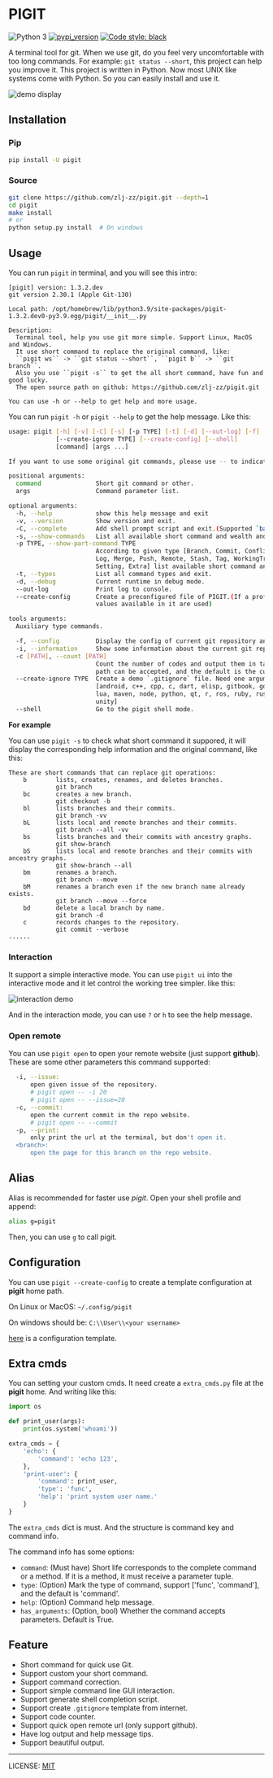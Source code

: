 # PIGIT

![Python 3](https://img.shields.io/badge/Python-v3.6%5E-green?logo=python)
[![pypi_version](https://img.shields.io/pypi/v/pigit?label=pypi)](https://pypi.org/project/pigit)
[![Code style: black](https://img.shields.io/badge/code%20style-black-000000.svg)](https://github.com/psf/black)

A terminal tool for git. When we use git, do you feel very uncomfortable with too long commands. For example: `git status --short`, this project can help you improve it. This project is written in Python. Now most UNIX like systems come with Python. So you can easily install and use it.

![demo display](./demo.gif)

## Installation

### Pip

```bash
pip install -U pigit
```

### Source

```bash
git clone https://github.com/zlj-zz/pigit.git --depth=1
cd pigit
make install
# or
python setup.py install  # On windows
```

## Usage

You can run `pigit` in terminal, and you will see this intro:

```
[pigit] version: 1.3.2.dev
git version 2.30.1 (Apple Git-130)

Local path: /opt/homebrew/lib/python3.9/site-packages/pigit-1.3.2.dev0-py3.9.egg/pigit/__init__.py

Description:
  Terminal tool, help you use git more simple. Support Linux, MacOS and Windows.
  It use short command to replace the original command, like:
  ``pigit ws`` -> ``git status --short``, ``pigit b`` -> ``git branch``.
  Also you use ``pigit -s`` to get the all short command, have fun and good lucky.
  The open source path on github: https://github.com/zlj-zz/pigit.git

You can use -h or --help to get help and more usage.

```

You can run `pigit -h` or `pigit --help` to get the help message. Like this:

```bash
usage: pigit [-h] [-v] [-C] [-s] [-p TYPE] [-t] [-d] [--out-log] [-f] [-i] [-c [PATH]]
             [--create-ignore TYPE] [--create-config] [--shell]
             [command] [args ...]

If you want to use some original git commands, please use -- to indicate.

positional arguments:
  command               Short git command or other.
  args                  Command parameter list.

optional arguments:
  -h, --help            show this help message and exit
  -v, --version         Show version and exit.
  -C, --complete        Add shell prompt script and exit.(Supported `bash`, `zsh`, `fish`)
  -s, --show-commands   List all available short command and wealth and exit.
  -p TYPE, --show-part-command TYPE
                        According to given type [Branch, Commit, Conflict, Fetch, Index,
                        Log, Merge, Push, Remote, Stash, Tag, WorkingTree, Submodule,
                        Setting, Extra] list available short command and wealth and exit.
  -t, --types           List all command types and exit.
  -d, --debug           Current runtime in debug mode.
  --out-log             Print log to console.
  --create-config       Create a preconfigured file of PIGIT.(If a profile exists, the
                        values available in it are used)

tools arguments:
  Auxiliary type commands.

  -f, --config          Display the config of current git repository and exit.
  -i, --information     Show some information about the current git repository.
  -c [PATH], --count [PATH]
                        Count the number of codes and output them in tabular form.A given
                        path can be accepted, and the default is the current directory.
  --create-ignore TYPE  Create a demo `.gitignore` file. Need one argument, support:
                        [android, c++, cpp, c, dart, elisp, gitbook, go, java, kotlin,
                        lua, maven, node, python, qt, r, ros, ruby, rust, sass, swift,
                        unity]
  --shell               Go to the pigit shell mode.

```

**For example**

You can use `pigit -s` to check what short command it suppored, it will display the corresponding help information and the original command, like this:

```
These are short commands that can replace git operations:
    b        lists, creates, renames, and deletes branches.
             git branch
    bc       creates a new branch.
             git checkout -b
    bl       lists branches and their commits.
             git branch -vv
    bL       lists local and remote branches and their commits.
             git branch --all -vv
    bs       lists branches and their commits with ancestry graphs.
             git show-branch
    bS       lists local and remote branches and their commits with ancestry graphs.
             git show-branch --all
    bm       renames a branch.
             git branch --move
    bM       renames a branch even if the new branch name already exists.
             git branch --move --force
    bd       delete a local branch by name.
             git branch -d
    c        records changes to the repository.
             git commit --verbose
......
```

### Interaction

It support a simple interactive mode. You can use `pigit ui` into the interactive mode and it let control the working tree simpler. like this:

![interaction demo](./interaction.gif)

And in the interaction mode, you can use `?` or `h` to see the help message.

### Open remote

You can use `pigit open` to open your remote website (just support **github**). These are some other parameters this command supported:

```bash
  -i, --issue:
      open given issue of the repository.
      # pigit open -- -i 20
      # pigit open -- --issue=20
  -c, --commit:
      open the current commit in the repo website.
      # pigit open -- --commit
  -p, --print:
      only print the url at the terminal, but don't open it.
  <branch>:
      open the page for this branch on the repo website.
```

## Alias

Alias is recommended for faster use _pigit_. Open your shell profile and append:

```bash
alias g=pigit
```

Then, you can use `g` to call pigit.

## Configuration

You can use `pigit --create-config` to create a template configuration at **pigit** home path.

On Linux or MacOS: `~/.config/pigit`

On windows should be: `C:\\User\\<your username>`

[here](./docs/pigit.conf) is a configuration template.

## Extra cmds

You can setting your custom cmds. It need create a `extra_cmds.py` file at the **pigit** home. And writing like this:

```python
import os

def print_user(args):
    print(os.system('whoami'))

extra_cmds = {
    'echo': {
        'command': 'echo 123',
    },
    'print-user': {
        'command': print_user,
        'type': 'func',
        'help': 'print system user name.'
    }
}
```

The `extra_cmds` dict is must. And the structure is command key and command info.

The command info has some options:

- `command`: (Must have) Short life corresponds to the complete command or a method. If it is a method, it must receive a parameter tuple.
- `type`: (Option) Mark the type of command, support ['func', 'command'], and the default is 'command'.
- `help`: (Option) Command help message.
- `has_arguments`: (Option, bool) Whether the command accepts parameters. Default is True.

## Feature

- Short command for quick use Git.
- Support custom your short command.
- Support command correction.
- Support simple command line GUI interaction.
- Support generate shell completion script.
- Support create `.gitignore` template from internet.
- Support code counter.
- Support quick open remote url (only support github).
- Have log output and help message tips.
- Support beautiful output.

---

LICENSE: [MIT](./LICENSE)
